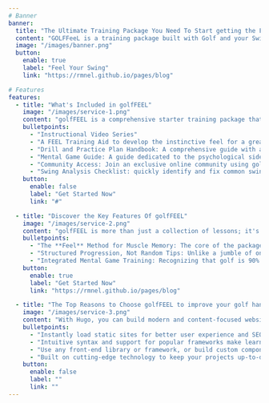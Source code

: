 ```yaml
---
# Banner
banner:
  title: "The Ultimate Training Package You Need To Start getting the Feel of Your Golf Swing"
  content: "GOLFFeeL is a training package built with Golf and your Swing Style in mind, providing everything you need to jumpstart your Better Golf Game and Bring Down that handicap."
  image: "/images/banner.png"
  button:
    enable: true
    label: "Feel Your Swing"
    link: "https://rmnel.github.io/pages/blog"

# Features
features:
  - title: "What's Included in golfFEEL"
    image: "/images/service-1.png"
    content: "golfFEEL is a comprehensive starter training package that includes everything you need to get started with your Lower Golf Handicap. What's Included in golfFEEL"
    bulletpoints:
      - "Instructional Video Series"
      - "A FEEL Training Aid to develop the instinctive feel for a great golf swing, not just the mechanics"
      - "Drill and Practice Plan Handbook: A comprehensive guide with a structured way to practice and see real improvement"
      - "Mental Game Guide: A guide dedicated to the psychological side of golf, helping you stay calm under pressure and build unshakable on-course confidence"
      - "Community Access: Join an exclusive online community using golfFEEL to share your progress, get advice, and stay motivated on your journey to a lower handicap"
      - "Swing Analysis Checklist: quickly identify and fix common swing faults to improve your game every time you practice."
    button:
      enable: false
      label: "Get Started Now"
      link: "#"

  - title: "Discover the Key Features Of golfFEEL"
    image: "/images/service-2.png"
    content: "golfFEEL is more than just a collection of lessons; it's a holistic system designed to transform your game from the inside out. By focusing on the critical link between mind, body, and club, golfFEEL provides the essential tools you need to build a repeatable, confident swing and lower your handicap for good. Some of the key features are:"
    bulletpoints:
      - "The **Feel** Method for Muscle Memory: The core of the package is a unique training method that helps you move beyond just thinking about your swing. It trains your body to instinctively know where the club is throughout the motion, leading to more consistent, powerful, and natural-feeling shots."
      - "Structured Progression, Not Random Tips: Unlike a jumble of online videos, **golfFEEL** provides a clear, step-by-step roadmap. The program is carefully structured to build upon your skills, ensuring you master the fundamentals before moving on to more advanced techniques and on-course strategies"
      - "Integrated Mental Game Training: Recognizing that golf is 90% mental, **golfFEEL** includes dedicated resources to help you build confidence, manage pressure, and develop a winning mindset. This focus on the psychological side of the game is what separates a good golfer from a great one."
    button:
      enable: true
      label: "Get Started Now"
      link: "https://rmnel.github.io/pages/blog"

  - title: "The Top Reasons to Choose golfFEEL to improve your golf handicap"
    image: "/images/service-3.png"
    content: "With Hugo, you can build modern and content-focused websites without sacrificing performance or ease of use."
    bulletpoints:
      - "Instantly load static sites for better user experience and SEO."
      - "Intuitive syntax and support for popular frameworks make learning and using Hugo a breeze."
      - "Use any front-end library or framework, or build custom components, for any project size."
      - "Built on cutting-edge technology to keep your projects up-to-date with the latest web standards."
    button:
      enable: false
      label: ""
      link: ""
---
```












